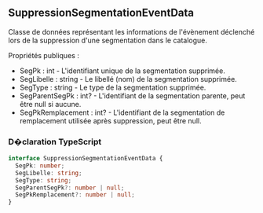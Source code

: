 ﻿## SuppressionSegmentationEventData

Classe de données représentant les informations de l'évènement déclenché lors de la suppression d'une segmentation dans le catalogue.

Propriétés publiques :
- SegPk : int - L'identifiant unique de la segmentation supprimée.
- SegLibelle : string - Le libellé (nom) de la segmentation supprimée.
- SegType : string - Le type de la segmentation supprimée.
- SegParentSegPk : int? - L'identifiant de la segmentation parente, peut être null si aucune.
- SegPkRemplacement : int? - L'identifiant de la segmentation de remplacement utilisée après suppression, peut être null.

### D�claration TypeScript
```typescript
interface SuppressionSegmentationEventData {
  SegPk: number;
  SegLibelle: string;
  SegType: string;
  SegParentSegPk?: number | null;
  SegPkRemplacement?: number | null;
}
```